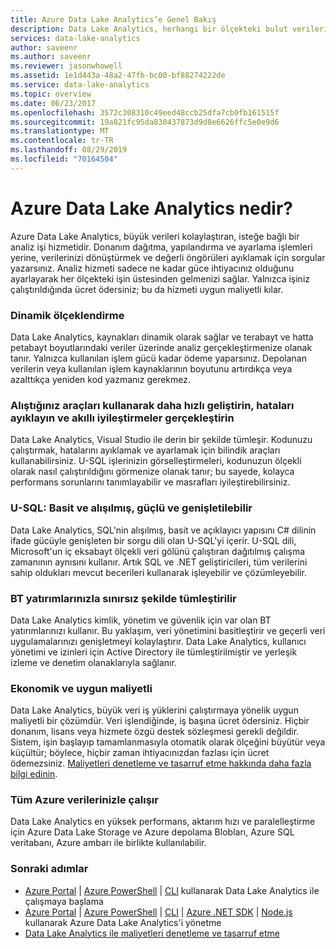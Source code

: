 ```yaml
---
title: Azure Data Lake Analytics’e Genel Bakış
description: Data Lake Analytics, herhangi bir ölçekteki bulut verilerinizden elde edilen içgörüleri kullanarak işinizi yönlendirmenize olanak tanır.
services: data-lake-analytics
author: saveenr
ms.author: saveenr
ms.reviewer: jasonwhowell
ms.assetid: 1e1d443a-48a2-47fb-bc00-bf88274222de
ms.service: data-lake-analytics
ms.topic: overview
ms.date: 06/23/2017
ms.openlocfilehash: 3572c308310c49eed48ccb25dfa7cb0fb161515f
ms.sourcegitcommit: 19a821fc95da830437873d9d8e6626ffc5e0e9d6
ms.translationtype: MT
ms.contentlocale: tr-TR
ms.lasthandoff: 08/29/2019
ms.locfileid: "70164504"
---
```

# <a name="what-is-azure-data-lake-analytics"></a>Azure Data Lake Analytics nedir?

Azure Data Lake Analytics, büyük verileri kolaylaştıran, isteğe bağlı bir analiz işi hizmetidir. Donanım dağıtma, yapılandırma ve ayarlama işlemleri yerine, verilerinizi dönüştürmek ve değerli öngörüleri ayıklamak için sorgular yazarsınız. Analiz hizmeti sadece ne kadar güce ihtiyacınız olduğunu ayarlayarak her ölçekteki işin üstesinden gelmenizi sağlar. Yalnızca işiniz çalıştırıldığında ücret ödersiniz; bu da hizmeti uygun maliyetli kılar. 

### <a name="dynamic-scaling"></a>Dinamik ölçeklendirme
  
Data Lake Analytics, kaynakları dinamik olarak sağlar ve terabayt ve hatta petabayt boyutlarındaki veriler üzerinde analiz gerçekleştirmenize olanak tanır. Yalnızca kullanılan işlem gücü kadar ödeme yaparsınız. Depolanan verilerin veya kullanılan işlem kaynaklarının boyutunu artırdıkça veya azalttıkça yeniden kod yazmanız gerekmez. 

### <a name="develop-faster-debug-and-optimize-smarter-using-familiar-tools"></a>Alıştığınız araçları kullanarak daha hızlı geliştirin, hataları ayıklayın ve akıllı iyileştirmeler gerçekleştirin
  
Data Lake Analytics, Visual Studio ile derin bir şekilde tümleşir. Kodunuzu çalıştırmak, hatalarını ayıklamak ve ayarlamak için bilindik araçları kullanabilirsiniz. U-SQL işlerinizin görselleştirmeleri, kodunuzun ölçekli olarak nasıl çalıştırıldığını görmenize olanak tanır; bu sayede, kolayca performans sorunlarını tanımlayabilir ve masrafları iyileştirebilirsiniz.

### <a name="u-sql-simple-and-familiar-powerful-and-extensible"></a>U-SQL: Basit ve alışılmış, güçlü ve genişletilebilir
  
Data Lake Analytics, SQL'nin alışılmış, basit ve açıklayıcı yapısını C# dilinin ifade gücüyle genişleten bir sorgu dili olan U-SQL'yi içerir. U-SQL dili, Microsoft'un iç eksabayt ölçekli veri gölünü çalıştıran dağıtılmış çalışma zamanının aynısını kullanır. Artık SQL ve .NET geliştiricileri, tüm verilerini sahip oldukları mevcut becerileri kullanarak işleyebilir ve çözümleyebilir.

### <a name="integrates-seamlessly-with-your-it-investments"></a>BT yatırımlarınızla sınırsız şekilde tümleştirilir
  
Data Lake Analytics kimlik, yönetim ve güvenlik için var olan BT yatırımlarınızı kullanır. Bu yaklaşım, veri yönetimini basitleştirir ve geçerli veri uygulamalarınızı genişletmeyi kolaylaştırır. Data Lake Analytics, kullanıcı yönetimi ve izinleri için Active Directory ile tümleştirilmiştir ve yerleşik izleme ve denetim olanaklarıyla sağlanır.

### <a name="affordable-and-cost-effective"></a>Ekonomik ve uygun maliyetli

Data Lake Analytics, büyük veri iş yüklerini çalıştırmaya yönelik uygun maliyetli bir çözümdür. Veri işlendiğinde, iş başına ücret ödersiniz. Hiçbir donanım, lisans veya hizmete özgü destek sözleşmesi gerekli değildir. Sistem, işin başlayıp tamamlanmasıyla otomatik olarak ölçeğini büyütür veya küçültür; böylece, hiçbir zaman ihtiyacınızdan fazlası için ücret ödemezsiniz. [Maliyetleri denetleme ve tasarruf etme hakkında daha fazla bilgi edinin](https://aka.ms/adlasavemoney).
    
### <a name="works-with-all-your-azure-data"></a>Tüm Azure verilerinizle çalışır
  
Data Lake Analytics en yüksek performans, aktarım hızı ve paralelleştirme için Azure Data Lake Storage ve Azure depolama Blobları, Azure SQL veritabanı, Azure ambarı ile birlikte kullanılabilir.

### <a name="next-steps"></a>Sonraki adımlar
 
  * [Azure Portal](data-lake-analytics-get-started-portal.md) | [Azure PowerShell](data-lake-analytics-get-started-powershell.md) | [CLI](data-lake-analytics-get-started-cli.md) kullanarak Data Lake Analytics ile çalışmaya başlama
  * [Azure Portal](data-lake-analytics-manage-use-portal.md) | [Azure PowerShell](data-lake-analytics-manage-use-powershell.md) | [CLI](data-lake-analytics-manage-use-cli.md) | [Azure .NET SDK](data-lake-analytics-manage-use-dotnet-sdk.md) | [Node.js](data-lake-analytics-manage-use-nodejs.md) kullanarak Azure Data Lake Analytics'i yönetme
  * [Data Lake Analytics ile maliyetleri denetleme ve tasarruf etme](https://1drv.ms/f/s!AvdZLquGMt47h213Hg3rhl-Tym1c)
